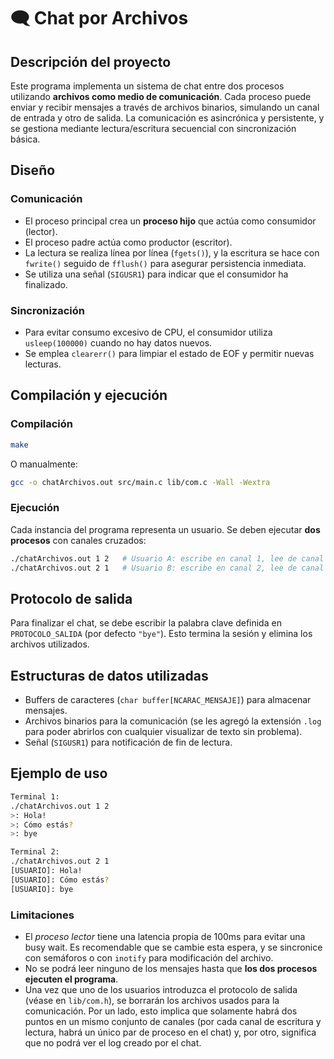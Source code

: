 # 🗨️ Chat por Archivos

## Descripción del proyecto

Este programa implementa un sistema de chat entre dos procesos utilizando **archivos como medio de comunicación**. Cada proceso puede enviar y recibir mensajes a través de archivos binarios, simulando un canal de entrada y otro de salida. La comunicación es asincrónica y persistente, y se gestiona mediante lectura/escritura secuencial con sincronización básica.


## Diseño

### Comunicación

- El proceso principal crea un **proceso hijo** que actúa como consumidor (lector).
- El proceso padre actúa como productor (escritor).
- La lectura se realiza línea por línea (```fgets()```), y la escritura se hace con ```fwrite()``` seguido de ```fflush()``` para asegurar persistencia inmediata.
- Se utiliza una señal (```SIGUSR1```) para indicar que el consumidor ha finalizado.

### Sincronización

- Para evitar consumo excesivo de CPU, el consumidor utiliza ```usleep(100000)``` cuando no hay datos nuevos.
- Se emplea ```clearerr()``` para limpiar el estado de EOF y permitir nuevas lecturas.


## Compilación y ejecución

### Compilación

```bash
make
```

O manualmente:

```bash
gcc -o chatArchivos.out src/main.c lib/com.c -Wall -Wextra
```

### Ejecución

Cada instancia del programa representa un usuario. Se deben ejecutar **dos procesos** con canales cruzados:

```bash
./chatArchivos.out 1 2   # Usuario A: escribe en canal 1, lee de canal 2
./chatArchivos.out 2 1   # Usuario B: escribe en canal 2, lee de canal 1
```


## Protocolo de salida

Para finalizar el chat, se debe escribir la palabra clave definida en ```PROTOCOLO_SALIDA``` (por defecto ```"bye"```). Esto termina la sesión y elimina los archivos utilizados.

## Estructuras de datos utilizadas

- Buffers de caracteres (```char buffer[NCARAC_MENSAJE]```) para almacenar mensajes.
- Archivos binarios para la comunicación (se les agregó la extensión ```.log``` para poder abrirlos con cualquier visualizar de texto sin problema).
- Señal (```SIGUSR1```) para notificación de fin de lectura.


## Ejemplo de uso

```bash
Terminal 1:
./chatArchivos.out 1 2
>: Hola!
>: Cómo estás?
>: bye

Terminal 2:
./chatArchivos.out 2 1
[USUARIO]: Hola!
[USUARIO]: Cómo estás?
[USUARIO]: bye
```

### Limitaciones
- El _proceso lector_ tiene una latencia propia de 100ms para evitar una busy wait. Es recomendable que se cambie esta espera, y se sincronice con semáforos o con ```inotify``` para modificación del archivo.
- No se podrá leer ninguno de los mensajes hasta que **los dos procesos ejecuten el programa**.
- Una vez que uno de los usuarios introduzca el protocolo de salida (véase en ```lib/com.h```), se borrarán los archivos usados para la comunicación. Por un lado, esto implica que solamente habrá dos puntos en un mismo conjunto de canales (por cada canal de escritura y lectura, habrá un único par de proceso en el chat) y, por otro, significa que no podrá ver el log creado por el chat.